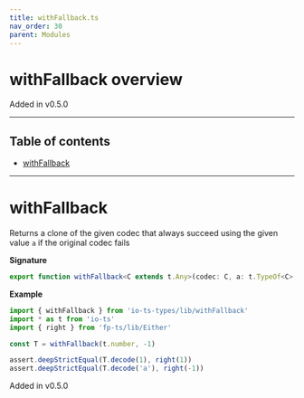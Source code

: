 ```yaml
---
title: withFallback.ts
nav_order: 30
parent: Modules
---
```


# withFallback overview

Added in v0.5.0

---

<h2 class="text-delta">Table of contents</h2>

- [withFallback](#withfallback)

---

# withFallback

Returns a clone of the given codec that always succeed using the given value `a` if the original codec fails

**Signature**

```ts
export function withFallback<C extends t.Any>(codec: C, a: t.TypeOf<C>, name = `withFallback(${codec.name})`): C { ... }
```

**Example**

```ts
import { withFallback } from 'io-ts-types/lib/withFallback'
import * as t from 'io-ts'
import { right } from 'fp-ts/lib/Either'

const T = withFallback(t.number, -1)

assert.deepStrictEqual(T.decode(1), right(1))
assert.deepStrictEqual(T.decode('a'), right(-1))
```

Added in v0.5.0
